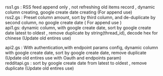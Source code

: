 rss1.gs : RSS feed append only , not refreshing old items record , dynamic column creating, google create date creating (For append use)    
rss2.gs : Preset column amount, sort by third column, and de-duplicate by second column, no google create date ( For append use )    
api1.gs: dynamic column, with google create date, sort by google create date latest to oldest , remove duplicate by string(thread_id), decode hex for chinese (Update old entires use) 
  
  api2.gs : With authentication,with endpoint params config, dynamic column with google create date, sort by google create date, remove duplicate (Update old entires use with Oauth and endpoints param)          
redditapi.gs : sort by google create date from latest to oldest , remove duplicate (Update old entires use)



   
